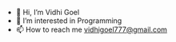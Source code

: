 - 👋 Hi, I’m Vidhi Goel
- 👀 I’m interested in Programming
- 📫 How to reach me 
     vidhigoel777@gmail.com

<!---
VidhiGoel123/VidhiGoel123 is a ✨ special ✨ repository because its `README.md` (this file) appears on your GitHub profile.
You can click the Preview link to take a look at your changes.
--->
